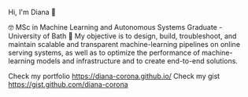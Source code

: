   
 Hi, I'm Diana 👑
 
🤓 MSc in Machine Learning and Autonomous Systems Graduate - University of Bath 🤖
My objective is to design, build, troubleshoot, and maintain scalable and transparent machine-learning pipelines on online serving systems, as well as to optimize the performance of machine-learning models and infrastructure and to create end-to-end solutions.

Check my portfolio https://diana-corona.github.io/
Check my gist https://gist.github.com/diana-corona

<!--
**diana-corona/diana-corona** is a ✨ _special_ ✨ repository because its `README.md` (this file) appears on your GitHub profile.

Here are some ideas to get you started:

- 🔭 I’m currently working on ...
- 🌱 I’m currently learning ...
- 👯 I’m looking to collaborate on ...
- 🤔 I’m looking for help with ...
- 💬 Ask me about ...
- 📫 How to reach me: ...
- 😄 Pronouns: ...
- ⚡ Fun fact: ...
-->
